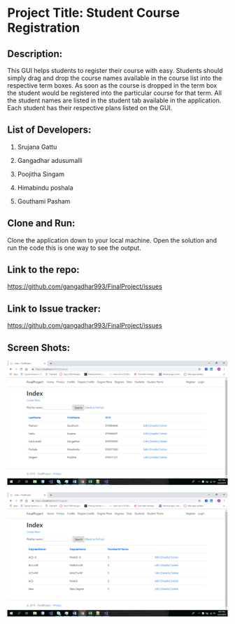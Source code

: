 
#                                              Project Title: Student Course Registration

## Description:
This GUI helps students to register their course with easy. Students should simply drag and drop the course names available in the course list into the respective term boxes. As soon as the course is dropped in the term box the student would be registered into the particular course for that term. All the student names are listed in the student tab available in the application. Each student has their respective plans listed on the GUI. 

##  List of Developers:

1. Srujana Gattu

2. Gangadhar adusumalli

3. Poojitha Singam

4. Himabindu poshala

5. Gouthami Pasham

##  Clone and Run:

Clone the application down to your local machine. Open the solution and run the code this is one way to see the output.

## Link to the repo:
https://github.com/gangadhar993/FinalProject/issues



## Link to Issue tracker:
https://github.com/gangadhar993/FinalProject/issues

##  Screen Shots:


![alt text](Screenshot1.png)

![alt text](Screenshot2.png)


